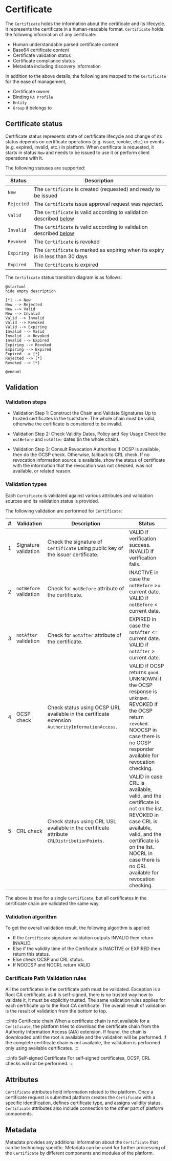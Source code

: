 # Certificate

The `Certificate` holds the information about the certificate and its lifecycle. It represents the certificate in a human-readable format. `Certificate` holds the following information of any certificate:

- Human understandable parsed certificate content
- Base64 certificate content
- Certificate validation status
- Certificate compliance status
- Metadata including discovery information

In addition to the above details, the following are mapped to the `Certificate` for the ease of management,

- Certificate owner
- Binding `RA Profile`
- `Entity`
- `Group` it belongs to

## Certificate status

Certificate status represents state of certificate lifecycle and change of its status depends on certificate operations (e.g. issue, revoke, etc.) or events (e.g. expired, invalid, etc.) in platform.
When certificate is requested, it starts in status `New` and needs to be issued to use it or perform client operations with it.  

The following statuses are supported:

| Status      | Description                                                                       |
|-------------|-----------------------------------------------------------------------------------|
| `New`       | The `Certificate` is created (requested) and ready to be issued                   |
| `Rejected`  | The `Certificate` issue approval request was rejected.                            |
| `Valid`     | The `Certificate` is valid according to validation described [below](#validation) |
| `Invalid `  | The `Certificate` is valid according to validation described [below](#validation) |
| `Revoked`   | The `Certificate` is revoked                                                      |
| `Expiring`  | The `Certificate` is marked as expiring when its expiry is in less than 30 days   |
| `Expired`   | The `Certificate` is expired                                                      |

The `Certificate` status transition diagram is as follows:

```plantuml
@startuml
hide empty description

[*] --> New
New --> Rejected
New --> Valid
New --> Invalid
Valid --> Invalid
Valid --> Revoked
Valid --> Expiring
Invalid --> Valid
Invalid --> Revoked
Invalid --> Expired
Expiring --> Revoked
Expiring --> Expired
Expired --> [*]
Rejected --> [*]
Revoked --> [*]

@enduml
```

## Validation

### Validation steps

- Validation Step 1: Construct the Chain and Validate Signatures
Up to trusted certificates in the truststore.
The whole chain must be valid, otherwise the certificate is considered to be invalid.

- Validation Step 2: Check Validity Dates, Policy and Key Usage
Check the `notBefore` and `notAfter` dates (in the whole chain).

- Validation Step 3: Consult Revocation Authorities
If OCSP is available, then do the OCSP check.
Otherwise, fallback to CRL check.
If no revocation information source is available, show the status of certificate with the information that the revocation was not checked, was not available, or related reason.

### Validation types

Each `Certificate` is validated against various attributes and validation sources and its validation status is provided.

The following validation are performed for `Certificate`:

| #   | Validation            | Description                                                                    | Status                                                                                                                                                                                                                                                                                                                                                                             |
| --- | --------------- | ------------------------------------------------------------------------------ |------------------------------------------------------------------------------------------------------------------------------------------------------------------------------------------------------------------------------------------------------------------------------------------------------------------------------------------------------------------------------------|
| 1   | Signature validation | Check the signature of `Certificate` using public key of the issuer certificate. | <span class="badge badge--success">VALID</span> if verification success.<br/><span class="badge badge--danger">INVALID</span> if verification fails.                                                                                                                                                                                                                               |
| 2   | `notBefore` validation | Check for `notBefore` attribute of the certificate.                       | <span class="badge badge--secondary">INACTIVE</span> in case the `notBefore` >= current date.<br/><span class="badge badge--success">VALID</span> if `notBefore` < current date.                                                                                                                                                                                                   |
| 3   | `notAfter` validation | Check for `notAfter` attribute of the certificate.                        | <span class="badge badge--warning">EXPIRED</span> in case the `notAfter` \<= current date.<br/><span class="badge badge--success">VALID</span> if `notAfter` > current date.                                                                                                                                                                                                       |
| 4   | OCSP check      | Check status using OCSP URL available in the certificate extension `AuthorityInformationAccess`.                      | <span class="badge badge--success">VALID</span> if OCSP returns `good`.<br/><span class="badge badge--secondary">UNKNOWN</span> if the OCSP response is `unknown`.<br/><span class="badge badge--danger">REVOKED</span> if the OCSP return `revoked`.<br/><span class="badge badge--secondary">NOOCSP</span> in case there is no OCSP responder available for revocation checking. |
| 5   | CRL check       | Check status using CRL USL available in the certificate attribute `CRLDistributionPoints`.                    | <span class="badge badge--success">VALID</span> in case CRL is available, valid, and the certificate is not on the list.<br/><span class="badge badge--danger">REVOKED</span> in case CRL is available, valid, and the certificate is on the list.<br/><span class="badge badge--secondary">NOCRL</span> in case there is no CRL available for revocation checking.                |

The above is true for a single `Certificate`, but all certificates in the certificate chain are validated the same way.

### Validation algorithm

To get the overall validation result, the following algorithm is applied:

- If the `Certificate` signature validation outputs <span class="badge badge--danger">INVALID</span> then return <span class="badge badge--danger">INVALID</span>.
- Else if the validity time of the Certificate is <span class="badge badge--secondary">INACTIVE</span> or <span class="badge badge--warning">EXPIRED</span> then return this status.
- Else check OCSP and CRL status.
- If <span class="badge badge--secondary">NOOCSP</span> and <span class="badge badge--secondary">NOCRL</span> return <span class="badge badge--success">VALID</span>

### Certificate Path Validation rules

All the certificates in the certificate path must be validated.
Exception is a Root CA certificate, as it is self-signed, there is no trusted way how to validate it, it must be explicitly trusted.
The same validation rules applies for each certificate up to the Root CA certificate.
The overall result of validation is the result of validation from the bottom to top.

:::info Certificate chain
When a certificate chain is not available for a `Certificate`, the platform tries to download the certificate chain from the Authority Information Access (AIA) extension. If found, the chain is downloaded until the root is available and the validation will be performed. if the complete certificate chain is not available, the validation is performed only using available certificates.
:::

:::info Self-signed Certificate
For self-signed certificates, OCSP, CRL checks will not be performed.
:::

## Attributes

`Certificate` attributes hold information related to the platform. Once a certificate request is submitted platform creates the `Certificate` with a specific identification, defines certificate type, and assigns validity status. `Certificate` attributes also include connection to the other part of platform components.

## Metadata

Metadata provides any additional information about the `Certificate` that can be technology specific.
Metadata can be used for further processing of the `Certificate` by different components and modules of the platform.